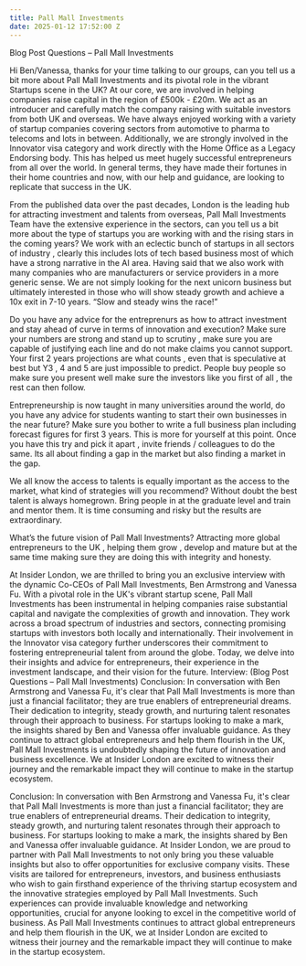 ```yaml
---
title: Pall Mall Investments
date: 2025-01-12 17:52:00 Z
---
```


Blog Post Questions – Pall Mall Investments


Hi Ben/Vanessa, thanks for your time talking to our groups, can you tell us a bit more about Pall Mall Investments and its pivotal role in the vibrant Startups scene in the UK?
At our core, we are involved in helping companies raise capital in the region of £500k - £20m. We act as an introducer and carefully match the company raising with suitable investors from both UK and overseas. We have always enjoyed working with a variety of startup companies covering sectors from automotive to pharma to telecoms and lots in between. Additionally, we are strongly involved in the Innovator visa category and work directly with the Home Office as a Legacy Endorsing body. This has helped us meet hugely successful entrepreneurs from all over the world. In general terms, they have made their fortunes in their home countries and now, with our help and guidance, are looking to replicate that success in the UK.
 
From the published data over the past decades, London is the leading hub for attracting investment and talents from overseas, Pall Mall Investments Team have the extensive experience in the sectors, can you tell us a bit more about the type of startups you are working with and the rising stars in the coming years?
We work with an eclectic bunch of startups in all sectors of industry , clearly  this includes lots of tech based business most of which have a strong narrative in the AI area. Having said that we also work with many companies who are manufacturers or service providers in a more generic sense. We are not simply looking for the next unicorn business but ultimately interested in those who will show steady growth and achieve a 10x exit in 7-10 years. “Slow and steady wins the race!”


Do you have any advice for the entreprenurs as how to attract investment and stay ahead of curve in terms of innovation and execution?
Make sure your numbers are strong and stand up to scrutiny , make sure you are capable of justifying each line and do not make claims you cannot support. Your first 2 years projections are what counts , even that is speculative at best but Y3 , 4 and 5 are just impossible to predict. People buy people so make sure you present well make sure the investors like you first of all , the rest can then follow.


Entrepreneurship is now taught in many universities around the world, do you have any advice for students wanting to start their own businesses in the near future?
Make sure you bother to write a full business plan including forecast figures for first 3 years. This is more for yourself at this point. Once you have this try and pick it apart , invite friends / colleagues to do the same. Its all about finding a gap in the market but also finding a market in the gap.
 
We all know the access to talents is equally important as the access to the market, what kind of strategies will you recommend?
Without doubt the best talent is always homegrown. Bring people in at the graduate level and train and mentor them. It is time consuming and risky but the results are extraordinary.


What’s the future vision of Pall Mall Investments?
Attracting more global entrepreneurs to the UK , helping them grow , develop and mature but at the same time making sure they are doing this with integrity and honesty.
 
At Insider London, we are thrilled to bring you an exclusive interview with the dynamic Co-CEOs of Pall Mall Investments, Ben Armstrong and Vanessa Fu. With a pivotal role in the UK's vibrant startup scene, Pall Mall Investments has been instrumental in helping companies raise substantial capital and navigate the complexities of growth and innovation. They work across a broad spectrum of industries and sectors, connecting promising startups with investors both locally and internationally. Their involvement in the Innovator visa category further underscores their commitment to fostering entrepreneurial talent from around the globe. Today, we delve into their insights and advice for entrepreneurs, their experience in the investment landscape, and their vision for the future.
Interview: (Blog Post Questions – Pall Mall Investments)
Conclusion:
In conversation with Ben Armstrong and Vanessa Fu, it's clear that Pall Mall Investments is more than just a financial facilitator; they are true enablers of entrepreneurial dreams. Their dedication to integrity, steady growth, and nurturing talent resonates through their approach to business. For startups looking to make a mark, the insights shared by Ben and Vanessa offer invaluable guidance. As they continue to attract global entrepreneurs and help them flourish in the UK, Pall Mall Investments is undoubtedly shaping the future of innovation and business excellence. We at Insider London are excited to witness their journey and the remarkable impact they will continue to make in the startup ecosystem.


Conclusion:
In conversation with Ben Armstrong and Vanessa Fu, it's clear that Pall Mall Investments is more than just a financial facilitator; they are true enablers of entrepreneurial dreams. Their dedication to integrity, steady growth, and nurturing talent resonates through their approach to business. For startups looking to make a mark, the insights shared by Ben and Vanessa offer invaluable guidance.
At Insider London, we are proud to partner with Pall Mall Investments to not only bring you these valuable insights but also to offer opportunities for exclusive company visits. These visits are tailored for entrepreneurs, investors, and business enthusiasts who wish to gain firsthand experience of the thriving startup ecosystem and the innovative strategies employed by Pall Mall Investments. Such experiences can provide invaluable knowledge and networking opportunities, crucial for anyone looking to excel in the competitive world of business.
As Pall Mall Investments continues to attract global entrepreneurs and help them flourish in the UK, we at Insider London are excited to witness their journey and the remarkable impact they will continue to make in the startup ecosystem.

